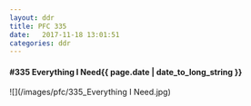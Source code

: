```yaml
---
layout: ddr
title: PFC 335
date:   2017-11-18 13:01:51
categories: ddr
---
```


#### **#335** Everything I Need<span class="pull-right">{{ page.date | date_to_long_string }}</span>
![](/images/pfc/335_Everything I Need.jpg)
